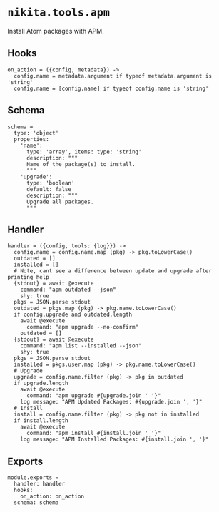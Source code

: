 
# `nikita.tools.apm`

Install Atom packages with APM.

## Hooks

    on_action = ({config, metadata}) ->
      config.name = metadata.argument if typeof metadata.argument is 'string'
      config.name = [config.name] if typeof config.name is 'string'

## Schema

    schema =
      type: 'object'
      properties:
        'name':
          type: 'array', items: type: 'string'
          description: """
          Name of the package(s) to install.
          """
        'upgrade':
          type: 'boolean'
          default: false
          description: """
          Upgrade all packages.
          """

## Handler

    handler = ({config, tools: {log}}) ->
      config.name = config.name.map (pkg) -> pkg.toLowerCase()
      outdated = []
      installed = []
      # Note, cant see a difference between update and upgrade after printing help
      {stdout} = await @execute
        command: "apm outdated --json"
        shy: true
      pkgs = JSON.parse stdout
      outdated = pkgs.map (pkg) -> pkg.name.toLowerCase()
      if config.upgrade and outdated.length
        await @execute
          command: "apm upgrade --no-confirm"
        outdated = []
      {stdout} = await @execute
        command: "apm list --installed --json"
        shy: true
      pkgs = JSON.parse stdout
      installed = pkgs.user.map (pkg) -> pkg.name.toLowerCase()
      # Upgrade
      upgrade = config.name.filter (pkg) -> pkg in outdated
      if upgrade.length
        await @execute
          command: "apm upgrade #{upgrade.join ' '}"
        log message: "APM Updated Packages: #{upgrade.join ', '}"
      # Install
      install = config.name.filter (pkg) -> pkg not in installed
      if install.length
        await @execute
          command: "apm install #{install.join ' '}"
        log message: "APM Installed Packages: #{install.join ', '}"

## Exports

    module.exports =
      handler: handler
      hooks:
        on_action: on_action
      schema: schema
